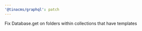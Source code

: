 ```yaml
---
'@tinacms/graphql': patch
---
```


Fix Database.get on folders within collections that have templates
